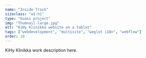```yaml
---
name: "Inside Track"
sizeclass: "w1-h1"
type: "kuasi project"
img: "Thumnail-large.jpg"
alt: "KiHy Klinikka website on a tablet"
tags: ["webdevelopment", "multisite", "weglot i18n", "webflow"]
order: 10
---
```


KiHy Klinikka work description here.
